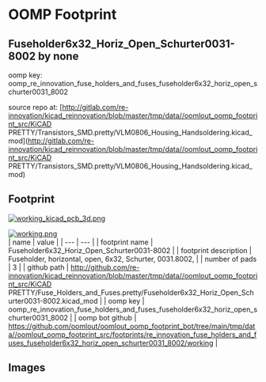 # OOMP Footprint  
## Fuseholder6x32_Horiz_Open_Schurter0031-8002  by none  
  
oomp key: oomp_re_innovation_fuse_holders_and_fuses_fuseholder6x32_horiz_open_schurter0031_8002  
  
source repo at: [http://gitlab.com/re-innovation/kicad_reinnovation/blob/master/tmp/data//oomlout_oomp_footprint_src/KiCAD PRETTY/Transistors_SMD.pretty/VLM0806_Housing_Handsoldering.kicad_mod](http://gitlab.com/re-innovation/kicad_reinnovation/blob/master/tmp/data//oomlout_oomp_footprint_src/KiCAD PRETTY/Transistors_SMD.pretty/VLM0806_Housing_Handsoldering.kicad_mod)  
## Footprint  
  
[![working_kicad_pcb_3d.png](working_kicad_pcb_3d_600.png)](working_kicad_pcb_3d.png)  
  
[![working.png](working_600.png)](working.png)  
| name | value | 
| --- | --- | 
| footprint name | Fuseholder6x32_Horiz_Open_Schurter0031-8002 | 
| footprint description | Fuseholder, horizontal, open, 6x32, Schurter, 0031.8002, | 
| number of pads | 3 | 
| github path | http://github.com/re-innovation/kicad_reinnovation/blob/master/tmp/data//oomlout_oomp_footprint_src/KiCAD PRETTY/Fuse_Holders_and_Fuses.pretty/Fuseholder6x32_Horiz_Open_Schurter0031-8002.kicad_mod | 
| oomp key | oomp_re_innovation_fuse_holders_and_fuses_fuseholder6x32_horiz_open_schurter0031_8002 | 
| oomp bot github | https://github.com/oomlout/oomlout_oomp_footprint_bot/tree/main/tmp/data//oomlout_oomp_footprint_src/footprints/re_innovation_fuse_holders_and_fuses_fuseholder6x32_horiz_open_schurter0031_8002/working | 
## Images  
